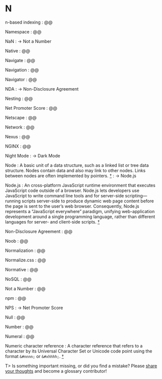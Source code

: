 # N

n-based indexing
: @@

Namespace
: @@

NaN
: → Not a Number

Native
: @@

Navigate
: @@

Navigation
: @@

Navigator
: @@

NDA
: → Non-Disclosure Agreement

Nesting
: @@

Net Promoter Score
: @@

Netscape
: @@

Network
: @@

Nexus
: @@

NGINX
: @@

Night Mode
: → Dark Mode

Node
: A basic unit of a data structure, such as a linked list or tree data structure. Nodes contain data and also may link to other nodes. Links between nodes are often implemented by pointers.&nbsp;[†](#w-node)
: → Node.js

Node.js
: An cross-platform JavaScript runtime environment that executes JavaScript code outside of a browser. Node.js lets developers use JavaScript to write command line tools and for server-side scripting—running scripts server-side to produce dynamic web page content before the page is sent to the user’s web browser. Consequently, Node.js represents a “JavaScript everywhere” paradigm, unifying web-application development around a single programming language, rather than different languages for server- and client-side scripts.&nbsp;[†](#w-nodejs)

Non-Disclosure Agreement
: @@

Noob
: @@

Normalization
: @@

Normalize.css
: @@

Normative
: @@

NoSQL
: @@

Not a Number
: @@

npm
: @@

NPS
: → Net Promoter Score

Null
: @@

Number
: @@

Numeral
: @@

Numeric character reference
: A character reference that refers to a character by its Universal Character Set or Unicode code point using the format `&#nnnn;` or `&#xhhhh;`.&nbsp;[†](#w-character-reference)

T> Is something important missing, or did you find a mistake? Please [share your thoughts](https://github.com/j9t/web-development-glossary/blob/master/manuscript/n.md) and become a glossary&nbsp;contributor!